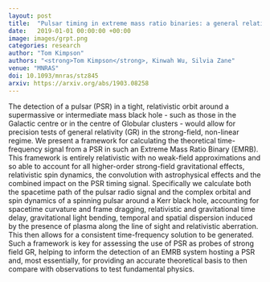 ```yaml
---
layout: post
title:  "Pulsar timing in extreme mass ratio binaries: a general relativistic approach"
date:   2019-01-01 00:00:00 +00:00
image: images/grpt.png
categories: research
author: "Tom Kimpson"
authors: "<strong>Tom Kimpson</strong>, Kinwah Wu, Silvia Zane"
venue: "MNRAS"
doi: 10.1093/mnras/stz845
arxiv: https://arxiv.org/abs/1903.08258
---
```

The detection of a pulsar (PSR) in a tight, relativistic orbit around a supermassive or intermediate mass black hole - such as those in the Galactic centre or in the centre of Globular clusters - would allow for precision tests of general relativity (GR) in the strong-field, non-linear regime. We present a framework for calculating the theoretical time-frequency signal from a PSR in such an Extreme Mass Ratio Binary (EMRB). This framework is entirely relativistic with no weak-field approximations and so able to account for all higher-order strong-field gravitational effects, relativistic spin dynamics, the convolution with astrophysical effects and the combined impact on the PSR timing signal. Specifically we calculate both the spacetime path of the pulsar radio signal and the complex orbital and spin dynamics of a spinning pulsar around a Kerr black hole, accounting for spacetime curvature and frame dragging, relativistic and gravitational time delay, gravitational light bending, temporal and spatial dispersion induced by the presence of plasma along the line of sight and relativistic aberration. This then allows for a consistent time-frequency solution to be generated. Such a framework is key for assessing the use of PSR as probes of strong field GR, helping to inform the detection of an EMRB system hosting a PSR and, most essentially, for providing an accurate theoretical basis to then compare with observations to test fundamental physics.





>
